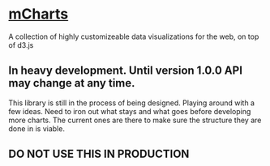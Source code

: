 # <a href="http://bobmonteverde.github.io/mcharts/">mCharts</a>

A collection of highly customizeable data visualizations for the web, on top of d3.js

## In heavy development.  Until version 1.0.0 API may change at any time.

This library is still in the process of being designed. Playing around with
a few ideas. Need to iron out what stays and what goes before developing
more charts. The current ones are there to make sure the structure they are
done in is viable.

## DO NOT USE THIS IN PRODUCTION
